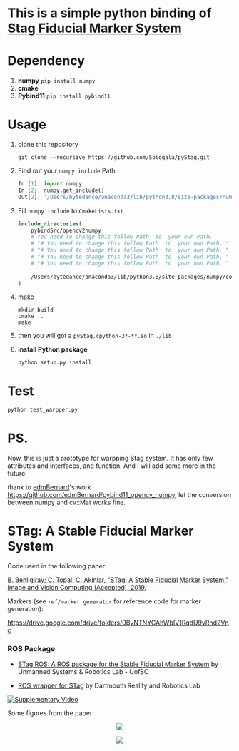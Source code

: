 # This is a simple python binding of [Stag Fiducial Marker System](https://github.com/bbenligiray/stag)

# Dependency

1. **numpy** `pip install numpy`
2. **cmake**
3. **Pybind11** `pip install pybind11`


# Usage

1. clone this repository
   ```shell
   git clone --recursive https://github.com/Sologala/pyStag.git
   ```

2. Find out your `numpy include` Path 	

   ```python
   In [1]: import numpy
   In [2]: numpy.get_include()
   Out[2]: '/Users/bytedance/anaconda3/lib/python3.8/site-packages/numpy/core/include'
   ```

3. Fill `numpy include` to `CmakeLists.txt`

   ```cmake
   include_directories(
       pybindSrc/opencv2numpy
       # You need to change this follow Path  to  your own Path. 
       # "# You need to change this follow Path  to  your own Path. "
       # "# You need to change this follow Path  to  your own Path. "
       # "# You need to change this follow Path  to  your own Path. "
       # "# You need to change this follow Path  to  your own Path. "
       
       /Users/bytedance/anaconda3/lib/python3.8/site-packages/numpy/core/include
   )
   ```

   

4. make

   ```shell
   mkdir build 
   cmake ..
   make
   ```

   

5. then you will got a `pyStag.cpython-3*-**.so`  in `./lib`

6. **install Python package**

   ```
   python setup.py install 
   ```

#  Test

```python
python test_warpper.py
```





# PS.

Now, this is  just a prototype for warpping Stag system. It has only few attributes and interfaces, and function, And I will add some more in the future.

thank to [edmBernard](https://github.com/edmBernard)'s work https://github.com/edmBernard/pybind11_opencv_numpy, let the conversion between numpy and cv::Mat works fine.












# STag: A Stable Fiducial Marker System

Code used in the following paper:

[B. Benligiray; C. Topal; C. Akinlar, "STag: A Stable Fiducial Marker System," Image and Vision Computing (Accepted), 2019.](https://arxiv.org/abs/1707.06292)

Markers (see `ref/marker generator` for reference code for marker generation):

https://drive.google.com/drive/folders/0ByNTNYCAhWbIV1RqdU9vRnd2Vnc

### ROS Package

- [STag ROS: A ROS package for the Stable Fiducial Marker System](https://github.com/usrl-uofsc/stag_ros/) by Unmanned Systems & Robotics Lab - UofSC

- [ROS wrapper for STag](https://github.com/dartmouthrobotics/stag_ros) by Dartmouth Reality and Robotics Lab

[![Supplementary Video](https://user-images.githubusercontent.com/19530665/57184379-6a250580-6ec3-11e9-8ab3-7e139966f13b.png)](https://www.youtube.com/watch?v=vnHI3GzLVrY) 

Some figures from the paper:

<p align="center">
  <img src="https://user-images.githubusercontent.com/19530665/57179654-c0c11e00-6e88-11e9-9ca5-0c0153b28c91.png"/>
</p>

<p align="center">
  <img src="https://user-images.githubusercontent.com/19530665/57179660-cae31c80-6e88-11e9-8f80-bf8e24e59957.png"/>
</p>

